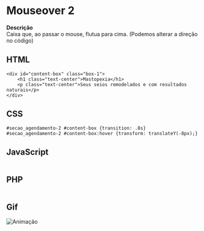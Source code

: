 # Mouseover 2

 **Descrição**  
Caixa que, ao passar o mouse, flutua para cima. (Podemos alterar a direção no código)

## HTML
```
<div id="content-box" class="box-1">
    <h1 class="text-center">Mastopexia</h1>
    <p class="text-center">Seus seios remodelados e com resultados naturais</p>
</div>
```
## CSS
```
#secao_agendamento-2 #content-box {transition: .8s}
#secao_agendamento-2 #content-box:hover {transform: translateY(-8px);}
```
## JavaScript
```

```
## PHP

```

```
## Gif 

![Animação](https://i.pinimg.com/originals/1b/5e/931b5e4f1671c75a6ef1c8ffa0ea6b17.gif)


